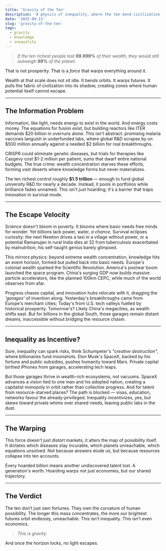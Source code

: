```yaml
---
title: 'Gravity of the Ten'
description: 'A physics of inequality, where the ten bend civilization into shadow.'
date: '2025-09-13'
slug: 'gravity-of-the-ten'
tags:
  - gravity
  - knowledge
  - inequality
---
```


> _If the ten richest people lost **99.999%** of their wealth, they would still outweigh **99%** of the planet._

That is not prosperity. That is a _force_ that warps everything around it.

Wealth at that scale does not sit idle. It bends orbits. It warps futures. It pulls the fabric of civilization into its shadow, creating zones where human potential itself cannot escape.

---

## **The Information Problem**

Information, like light, needs energy to exist in the world. And energy costs money. The equations for fusion exist, but building reactors like ITER demands $20 billion in overruns alone. This isn't abstract: promising malaria vaccines languish in underfunded labs, where global R&D scrapes by on $500 million annually against a needed $2 billion for real breakthroughs.

CRISPR could eliminate genetic diseases, but trials for therapies like Casgevy cost $1-2 million per patient, sums that dwarf entire national budgets. The true crime: wealth concentration starves these efforts, forming vast deserts where knowledge forms but never materializes.

The ten richest control roughly **$1.5 trillion** — enough to fund global university R&D for nearly a decade. Instead, it pools in portfolios while brilliance fades unnamed. This isn't just hoarding; it's a barrier that traps innovation in survival mode.

---

## **The Escape Velocity**

Science doesn't bloom in poverty. It blooms where basic needs free minds for wonder. Yet billions lack power, water, _a chance_. Survival eclipses curiosity: the next Newton drives a taxi in a village without power, or a potential Ramanujan in rural India dies at 32 from tuberculosis exacerbated by malnutrition, his self-taught genius barely glimpsed.

This mirrors physics: beyond extreme wealth concentration, knowledge hits an event horizon, formed but pulled back into basic needs. Europe's colonial wealth sparked the Scientific Revolution. America's postwar boom launched the space program. China's surging GDP now builds massive particle accelerators, like the planned 100km CEPC, while much of the world observes from afar.

Progress chases capital, and innovation hubs relocate with it, dragging the _'garages'_ of invention along. Yesterday's breakthroughs came from Europe's merchant cities; Today's from U.S. tech valleys fuelled by historical prosperity. Tomorrow's? Likely China's megacities, as wealth shifts east. But for billions in the global South, those garages remain distant dreams, inaccessible without bridging the resource chasm.

---

## **Inequality as Incentive?**

Sure, inequality can spark risks, think Schumpeter's _"creative destruction"_, where billionaires fund moonshots. Elon Musk's SpaceX, backed by his fortune and public subsidies, pushes humanity toward Mars. Private capital birthed iPhones from garages, accelerating tech leaps.

But those garages thrive in wealth-rich ecosystems, not vacuums. SpaceX advances a vision tied to one man and his adopted nation, creating a capitalist monopoly in orbit rather than collective progress. And for talent from resource-starved places? The path is blocked — visas, education, networks favour the already-privileged. Inequality incentivizes, yes, but skews toward private whims over shared needs, leaving public labs in the dust.

---

## **The Warping**

This force doesn't just distort markets; it alters the map of possibility itself. It dictates which diseases stay incurable, which planets unreachable, which equations unsolved. Not because answers elude us, but because resources collapse into ten accounts.

Every hoarded billion means another undiscovered talent lost. A generation's worth. Hoarding warps not just economies, but our shared trajectory.

---

## The Verdict

The ten don’t just own fortunes. They own the curvature of human possibility. The longer this mass concentrates, the more our brightest futures orbit endlessly, unreachable. This isn’t inequality. This isn’t even economics.

> _This is gravity._

And once the horizon locks, no light escapes.
